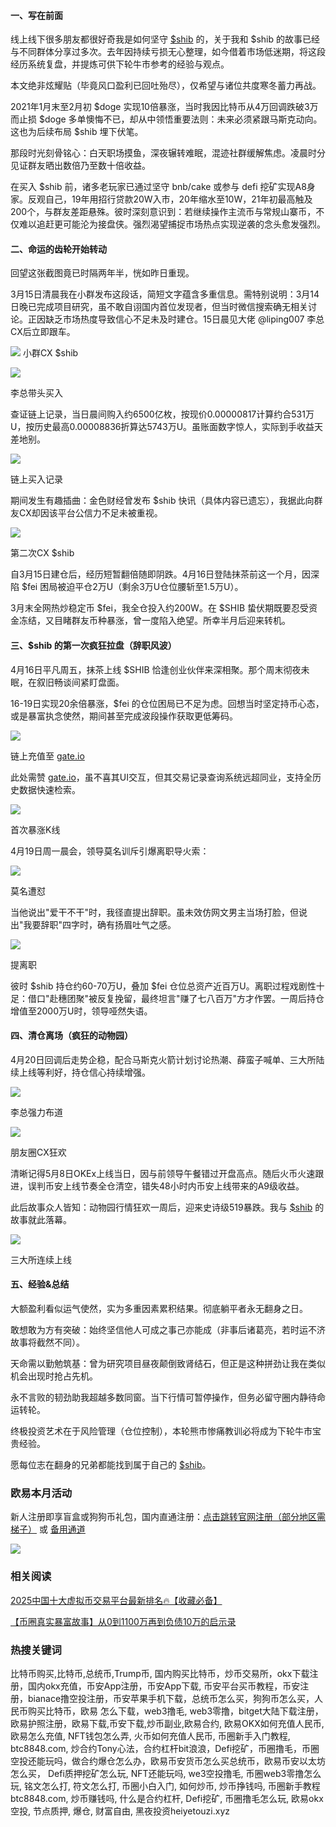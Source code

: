#### 一、写在前面
线上线下很多朋友都很好奇我是如何坚守 [$shib](https://www.ouxyi.supply/cn/trade-spot/shib-usdt) 的，关于我和 $shib 的故事已经与不同群体分享过多次。去年因持续亏损无心整理，如今借着市场低迷期，将这段经历系统复盘，并提炼可供下轮牛市参考的经验与观点。

本文绝非炫耀贴（毕竟风口盈利已回吐殆尽），仅希望与诸位共度寒冬蓄力再战。

2021年1月末至2月初 $doge 实现10倍暴涨，当时我因比特币从4万回调跌破3万而止损 $doge 多单懊悔不已，却从中领悟重要法则：未来必须紧跟马斯克动向。这也为后续布局 $shib 埋下伏笔。

那段时光刻骨铭心：白天职场摸鱼，深夜辗转难眠，混迹社群缓解焦虑。凌晨时分见证群友晒出数倍乃至数十倍收益。

在买入 $shib 前，诸多老玩家已通过坚守 bnb/cake 或参与 defi 挖矿实现A8身家。反观自己，19年用招行贷款20W入市，20年缩水至10W，21年初最高触及200个，与群友差距悬殊。彼时深刻意识到：若继续操作主流币与常规山寨币，不仅难以追赶更可能沦为接盘侠。强烈渴望捕捉市场热点实现逆袭的念头愈发强烈。

#### 二、命运的齿轮开始转动
回望这张截图竟已时隔两年半，恍如昨日重现。

3月15日清晨我在小群发布这段话，简短文字蕴含多重信息。需特别说明：3月14日晚已完成项目研究，虽不敢自诩国内首位发现者，但当时微信搜索确无相关讨论。正因缺乏市场热度导致信心不足未及时建仓。15日晨见大佬 @liping007 李总CX后立即跟车。

![](https://ac63e02.webp.li/shib-001.jpg)
小群CX $shib

![](https://ac63e02.webp.li/shib-002.jpg)

李总带头买入

查证链上记录，当日晨间购入约6500亿枚，按现价0.00000817计算约合531万U，按历史最高0.00008836折算达5743万U。虽账面数字惊人，实际到手收益天差地别。

![](https://ac63e02.webp.li/shib-003.jpg)

链上买入记录

期间发生有趣插曲：金色财经曾发布 $shib 快讯（具体内容已遗忘），我据此向群友CX却因该平台公信力不足未被重视。

![](https://ac63e02.webp.li/shib-004.jpg)

第二次CX $shib

自3月15日建仓后，经历短暂翻倍随即阴跌。4月16日登陆抹茶前这一个月，因深陷 $fei 困局被迫平仓2万U（剩余3万U仓位腰斩至1.5万U）。

3月末全网热炒稳定币 $fei，我全仓投入约200W。在 $SHIB 蛰伏期既要忍受资金冻结，又目睹群友币种暴涨，曾一度陷入绝望。所幸半月后迎来转机。

#### 三、$shib 的第一次疯狂拉盘（辞职风波）
4月16日平凡周五，抹茶上线 $SHIB 恰逢创业伙伴来深相聚。那个周末彻夜未眠，在叙旧畅谈间紧盯盘面。

16-19日实现20余倍暴涨，$fei 的仓位困局已不足为虑。回想当时坚定持币心态，或是暴富执念使然，期间甚至完成波段操作获取更低筹码。

![](https://ac63e02.webp.li/shib-005.jpg)

链上充值至 [gate.io](https://www.gate.io/signup/A1ERAQ?ref_type=103)

此处需赞 [gate.io](https://www.gate.io/signup/A1ERAQ?ref_type=103)，虽不喜其UI交互，但其交易记录查询系统远超同业，支持全历史数据快速检索。

![](https://ac63e02.webp.li/shib-006.jpg)

首次暴涨K线

4月19日周一晨会，领导莫名训斥引爆离职导火索：

![](https://ac63e02.webp.li/shib-007.jpg)

莫名遭怼

当他说出"爱干不干"时，我径直提出辞职。虽未效仿网文男主当场打脸，但说出"我要辞职"四字时，确有扬眉吐气之感。

![](https://ac63e02.webp.li/shib-008.jpg)

提离职

彼时 $shib 持仓约60-70万U，叠加 $fei 仓位总资产近百万U。离职过程戏剧性十足：借口"赴穗团聚"被反复挽留，最终坦言"赚了七八百万"方才作罢。一周后持仓增值至2000万U时，领导哑然失语。

#### 四、清仓离场（疯狂的动物园）
4月20日回调后走势企稳，配合马斯克火箭计划讨论热潮、薛蛮子喊单、三大所陆续上线等利好，持仓信心持续增强。

![](https://ac63e02.webp.li/shib-009.jpg)

李总强力布道

![](https://ac63e02.webp.li/shib-010.jpg)

朋友圈CX狂欢

清晰记得5月8日OKEx上线当日，因与前领导午餐错过开盘高点。随后火币火速跟进，误判币安上线节奏全仓清空，错失48小时内币安上线带来的A9级收益。

此后故事众人皆知：动物园行情狂欢一周后，迎来史诗级519暴跌。我与 [$shib](https://www.ouxyi.supply/cn/trade-spot/shib-usdt) 的故事就此落幕。

![](https://ac63e02.webp.li/shib-011.jpg)

三大所连续上线

#### 五、经验&总结
大额盈利看似运气使然，实为多重因素累积结果。彻底躺平者永无翻身之日。

敢想敢为方有突破：始终坚信他人可成之事己亦能成（非事后诸葛亮，若时运不济故事将截然不同）。

天命需以勤勉筑基：曾为研究项目昼夜颠倒致肾结石，但正是这种拼劲让我在类似机会出现时抢占先机。

永不言败的韧劲助我超越多数同窗。当下行情可暂停操作，但务必留守圈内静待命运转轮。

终极投资艺术在于风险管理（仓位控制），本轮熊市惨痛教训必将成为下轮牛市宝贵经验。

愿每位志在翻身的兄弟都能找到属于自己的 [$shib](https://www.ouxyi.supply/cn/trade-spot/shib-usdt)。

### 欧易本月活动
新人注册即享盲盒或狗狗币礼包，国内直通注册：[点击跳转官网注册（部分地区需梯子）](https://www.okx.com/zh-hans/join/74873351) 或 [备用通道](https://www.chouyi.world/zh-hans/join/18639032)

[![](https://fe095ec.webp.li/top-10-exchanges-001.jpg)](https://www.chouyi.world/zh-hans/join/18639032)


### 相关阅读
[2025中国十大虚拟币交易平台最新排名🔥【收藏必备】](https://btc8848.com/top-10-exchanges/)

[【币圈真实暴富故事】从0到1100万再到负债10万的启示录](https://heiyetouzi.xyz/biquanstory001/)

### 热搜关键词
比特币购买,比特币,总统币,Trump币, 国内购买比特币，炒币交易所，okx下载注册，国内okx充值，币安App注册，币安App下载, 币安平台买币教程，币安注册，bianace撸空投注册，币安苹果手机下载，总统币怎么买，狗狗币怎么买，人民币购买比特币，欧易 怎么下载，web3撸毛, web3零撸，bitget大陆下载注册，欧易护照注册，欧易下载,币安下载,炒币副业,欧易合约, 欧易OKX如何充值人民币, 欧易怎么充值, NFT钱包怎么弄, 火币如何充值人民币, 币圈新手入门教程, btc8848.com, 炒合约Tony心法，合约杠杆bit浪浪，Defi挖矿，币圈撸毛，币圈空投还能玩吗，做合约爆仓怎么办，欧易币安货币怎么买总统币，欧易币安以太坊怎么买， Defi质押挖矿怎么玩, NFT还能玩吗, we3空投撸毛, 币圈web3零撸怎么玩, 铭文怎么打, 符文怎么打, 币圈小白入门, 如何炒币, 炒币挣钱吗, 币圈新手教程btc8848.com, 炒币赚钱吗, 什么是合约杠杆, Defi挖矿, 币圈撸毛怎么玩, 欧易okx空投, 节点质押, 爆仓, 财富自由, 黑夜投资heiyetouzi.xyz
